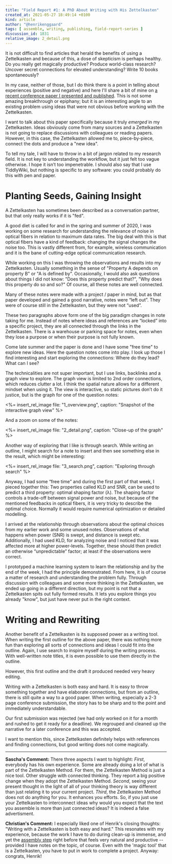 ```yaml
---
title: "Field Report #1: A PhD About Writing with His Zettelkasten"
created_at: 2021-05-27 18:49:14 +0100
kind: article
author: "@henrikenggaard"
tags: [ assemble, writing, publishing, field-report-series ]
discussion_id: 1831
relative_image: 2_detail.png
---
```

It is not difficult to find articles that herald the benefits of using a Zettelkasten and because of this, a dose of skepticism is perhaps healthy. Do you really get magically productive? Produce world-class research? Uncover secret connections for elevated understanding? Write 10 books spontaneously?

In my case, neither of those, but I do think there is a point in telling about experiences (positive and negative) and here I'll share a bit of mine on [a recent conference paper I presented and published](https://orbit.dtu.dk/en/publications/maxwell-boltzmann-pmf-design-using-machine-learning-for-reconfigu). This is not some amazing breakthrough or epiphany; but it is an interesting angle to an existing problem using ideas that were not obvious before working with the Zettelkasten.

I want to talk about this paper specifically because it truly _emerged_ in my Zettelkasten. Ideas obviously come from many sources and a Zettelkasten is not going to replace discussions with colleagues or reading papers. However, in this case, the Zettelkasten allowed me to, piece-by-piece, connect the dots and produce a "new idea".

To tell my tale, I will have to throw in a bit of jargon related to my research field. It is not key to understanding the workflow, but it just felt too vague otherwise. I hope it isn’t too impenetrable. I should also say that I use TiddlyWiki,<!--sf: Link? --> but nothing is specific to any software: you could probably do this with pen and paper.

# Planting Seeds, Gaining Insight

A Zettelkasten has sometimes been described as a conversation partner, but that only really works if it is "fed".

A good diet is called for and in the spring and summer of 2020, I was working on some research for understanding the relevance of noise in optical fibers in relation to maximum data rates. The big deal with this is that optical fibers have a kind of feedback: changing the signal changes the noise too. This is vastly different from, for example, wireless communication and it is the bane of cutting-edge optical communication research.

While working on this I was throwing the observations and results into my Zettelkasten. Usually something in the sense of "Property A depends on property B" or "A is defined by". Occasionally, I would also ask questions about things I did not know: "Does this property predict that?", "Why does this property do so and so?" Of course, all these notes are well connected.

Many of these notes were made with a project / paper in mind, but as that paper developed and gained a good narrative, notes were “left out”. They were of course still in the Zettelkasten, but they were not “used”.

These two paragraphs above form one of the big paradigm changes in note taking for me. Instead of notes where ideas and references are “locked” into a specific project, they are all connected through the links in the Zettelkasten. There is a warehouse or parking space for notes, even when they lose a purpose or when their purpose is not fully known.

Come late summer and the paper is done and I have some "free time" to explore new ideas. Here the question notes come into play. I look up those I find interesting and start exploring the connections: Where do they lead? What can I see?

The technicalities are not super important, but I use links, backlinks and a graph view to explore. The graph view is limited to 2nd order connections, which reduces clutter a lot. I think the spatial nature allows for a different mindset when using it. The view is interactive, so static pictures don’t do it justice, but is the graph for one of the question notes:

<%= insert_rel_image file: "1_overview.png", caption: "Snapshot of the interactive graph view" %>

And a zoom on some of the notes:

<%= insert_rel_image file: "2_detail.png", caption: "Close-up of the graph" %>

Another way of exploring that I like is through search. While writing an outline, I might search for a note to insert and then see something else in the result, which might be interesting:

<%= insert_rel_image file: "3_search.png", caption: "Exploring through search" %>

Anyway, I had some “free time” and during the first part of that week, I pieced together this: Two properties called KLD and SNR, can be used to predict a third property: optimal shaping factor (λ). The shaping factor controls a trade-off between signal power and noise, but because of the mentioned feedbacks in optical fibers, it is very tricky to describe the optimal choice. Normally it would require numerical optimization or detailed modelling.

I arrived at the relationship through observations about the optimal choices from my earlier work and some unused notes. Observations of what happens when power (SNR) is swept, and distance is swept etc. Additionally, I had used KLD, for analyzing noise and I noticed that it was affected more at higher power-levels. Together, these should then predict an otherwise “unpredictable” factor; at least if the observations were correct.

I prototyped a machine learning system to learn the relationship and by the end of the week, I had the principle demonstrated. From here, it is of course a matter of research and understanding the problem fully. Through discussion with colleagues and some more thinking in the Zettelkasten, we ended up going in a different direction, but my point is not that a Zettelkasten spits out fully formed results. It lets you explore things you already "know", but just have never put in the right context.

# Writing and Rewriting

Another benefit of a Zettelkasten is its supposed power as a writing tool. When writing the first outline for the above paper, there was nothing more fun than exploring all sorts of connections and ideas I could fit into the outline. Again, I use search to inspire myself during the writing process. With well-written note titles, it is even possible to use them directly in the outline.

However, this first outline and the draft it produced needed very heavy editing.

Writing with a Zettelkasten is both easy and hard. It is easy to throw something together and have elaborate connections, but from an outline, there is still quite a way to a good paper. When writing, especially a 2-3 page conference submission, the story has to be sharp and to the point and immediately understandable.

Our first submission was rejected (we had only worked on it for a month and rushed to get it ready for a deadline). We regrouped and cleaned up the narrative for a later conference and this was accepted.

I want to mention this, since Zettelkasten definitely helps with references and finding connections, but good writing does not come magically.

---

**Sascha's Comment:** There three aspects I want to highlight: *First*, everybody has his own experience. Some are already doing a lot of what is part of the Zettelkasten Method. For them, the Zettelkasten Method is just a nice tool. Other struggle with connected thinking. They report a big positive change when they adopt the Zettelkasten Method. *Second*, seeing your present thought in the light of all of your thinking theory is way different than just relating it to your current project. *Third*, the Zettelkasten Method does not do anything for you. It enhances you efforts. So, if you just use your Zettelkasten to interconnect ideas why would you expect that the text you assemble is more than just connected ideas? It is indeed a false advertisment.

**Christian's Comment:** I especially liked one of Henrik's closing thoughts: "Writing with a Zettelkasten is both easy and hard." This resonates with my experience, because the work I have to do during clean-up is immense, and yet the [assembly step](https://zettelkasten.de/posts/tags/assemble/) right before that feels very natural and productive -- provided I have notes on the topic, of course. Even with the 'magic tool' that is a Zettelkasten, you have to put in work to complete a project. Anyway: congrats, Henrik!
